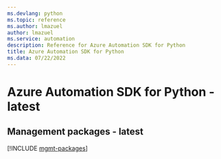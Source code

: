 ```yaml
---
ms.devlang: python
ms.topic: reference
ms.author: lmazuel
author: lmazuel
ms.service: automation
description: Reference for Azure Automation SDK for Python
title: Azure Automation SDK for Python
ms.data: 07/22/2022
---
```

# Azure Automation SDK for Python - latest

## Management packages - latest
[!INCLUDE [mgmt-packages](automation-mgmt-index.md)]